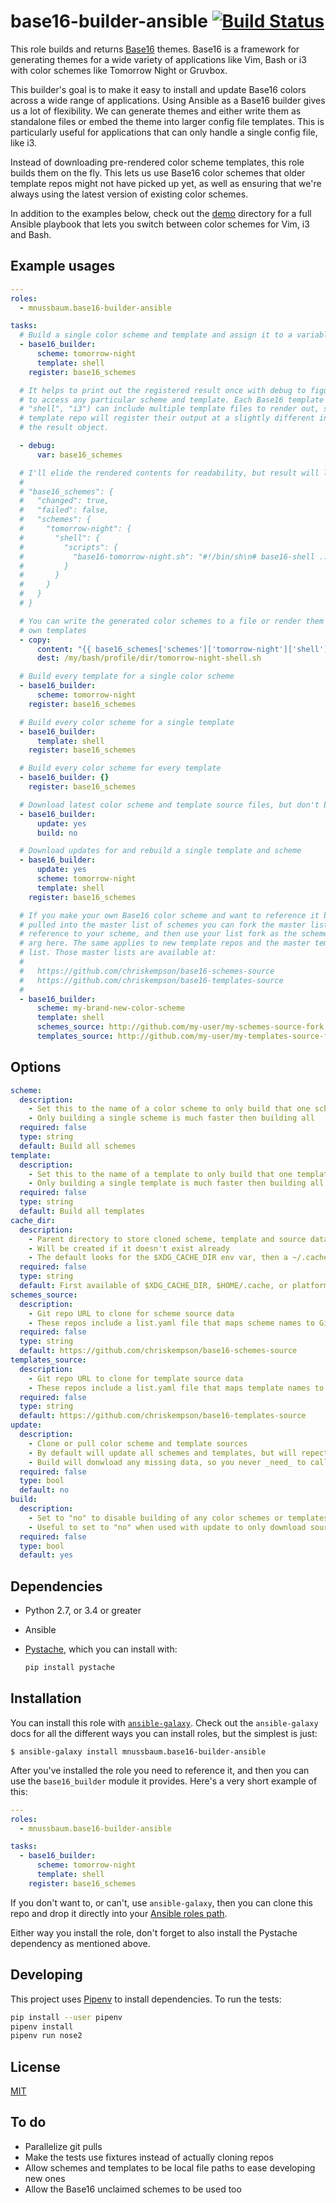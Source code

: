 base16-builder-ansible [![Build Status](https://travis-ci.org/mnussbaum/base16-builder-ansible.svg?branch=master)](https://travis-ci.org/mnussbaum/base16-builder-ansible)
================

This role builds and returns [Base16](https://github.com/chriskempson/base16)
themes. Base16 is a framework for generating themes for a wide variety of
applications like Vim, Bash or i3 with color schemes like Tomorrow Night or
Gruvbox.

This builder's goal is to make it easy to install and update Base16 colors
across a wide range of applications. Using Ansible as a Base16 builder gives us
a lot of flexibility. We can generate themes and either write them as
standalone files or embed the theme into larger config file templates. This is
particularly useful for applications that can only handle a single config file,
like i3.

Instead of downloading pre-rendered color scheme templates, this role builds
them on the fly. This lets us use Base16 color schemes that older template
repos might not have picked up yet, as well as ensuring that we're always using
the latest version of existing color schemes.

In addition to the examples below, check out the [demo](demo) directory for a
full Ansible playbook that lets you switch between color schemes for Vim, i3
and Bash.

## Example usages

```yaml
---
roles:
  - mnussbaum.base16-builder-ansible

tasks:
  # Build a single color scheme and template and assign it to a variable
  - base16_builder:
      scheme: tomorrow-night
      template: shell
    register: base16_schemes

  # It helps to print out the registered result once with debug to figure out how
  # to access any particular scheme and template. Each Base16 template repo (e.g.
  # "shell", "i3") can include multiple template files to render out, so every
  # template repo will register their output at a slightly different index path in
  # the result object.

  - debug:
      var: base16_schemes

  # I'll elide the rendered contents for readability, but result will look like this:
  #
  # "base16_schemes": {
  #   "changed": true,
  #   "failed": false,
  #   "schemes": {
  #     "tomorrow-night": {
  #       "shell": {
  #         "scripts": {
  #           "base16-tomorrow-night.sh": "#!/bin/sh\n# base16-shell ..."
  #         }
  #       }
  #     }
  #   }
  # }

  # You can write the generated color schemes to a file or render them into your
  # own templates
  - copy:
      content: "{{ base16_schemes['schemes']['tomorrow-night']['shell']['scripts']['base16-tomorrow-night.sh'] }}"
      dest: /my/bash/profile/dir/tomorrow-night-shell.sh

  # Build every template for a single color scheme
  - base16_builder:
      scheme: tomorrow-night
    register: base16_schemes

  # Build every color scheme for a single template
  - base16_builder:
      template: shell
    register: base16_schemes

  # Build every color scheme for every template
  - base16_builder: {}
    register: base16_schemes

  # Download latest color scheme and template source files, but don't build anything
  - base16_builder:
      update: yes
      build: no

  # Download updates for and rebuild a single template and scheme
  - base16_builder:
      update: yes
      scheme: tomorrow-night
      template: shell
    register: base16_schemes

  # If you make your own Base16 color scheme and want to reference it before it's
  # pulled into the master list of schemes you can fork the master list, add a
  # reference to your scheme, and then use your list fork as the schemes source
  # arg here. The same applies to new template repos and the master template
  # list. Those master lists are available at:
  #
  #   https://github.com/chriskempson/base16-schemes-source
  #   https://github.com/chriskempson/base16-templates-source
  #
  - base16_builder:
      scheme: my-brand-new-color-scheme
      template: shell
      schemes_source: http://github.com/my-user/my-schemes-source-fork
      templates_source: http://github.com/my-user/my-templates-source-fork
```

## Options

```yaml
scheme:
  description:
    - Set this to the name of a color scheme to only build that one scheme, instead of building all, which is the default
    - Only building a single scheme is much faster then building all
  required: false
  type: string
  default: Build all schemes
template:
  description:
    - Set this to the name of a template to only build that one template instead of building all, which is the default
    - Only building a single template is much faster then building all
  required: false
  type: string
  default: Build all templates
cache_dir:
  description:
    - Parent directory to store cloned scheme, template and source data
    - Will be created if it doesn't exist already
    - The default looks for the $XDG_CACHE_DIR env var, then a ~/.cache dir, and falls back to the platform's temp dir if the first two don't exist
  required: false
  type: string
  default: First available of $XDG_CACHE_DIR, $HOME/.cache, or platform derived temp dir
schemes_source:
  description:
    - Git repo URL to clone for scheme source data
    - These repos include a list.yaml file that maps scheme names to Git source repos
  required: false
  type: string
  default: https://github.com/chriskempson/base16-schemes-source
templates_source:
  description:
    - Git repo URL to clone for template source data
    - These repos include a list.yaml file that maps template names to Git source repos
  required: false
  type: string
  default: https://github.com/chriskempson/base16-templates-source
update:
  description:
    - Clone or pull color scheme and template sources
    - By default will update all schemes and templates, but will repect scheme and template args
    - Build will donwload any missing data, so you never _need_ to call update
  required: false
  type: bool
  default: no
build:
  description:
    - Set to "no" to disable building of any color schemes or templates
    - Useful to set to "no" when used with update to only download sources
  required: false
  type: bool
  default: yes
```

## Dependencies

* Python 2.7, or 3.4 or greater
* Ansible
* [Pystache](https://github.com/defunkt/pystache), which you can install with:

  ```bash
  pip install pystache
  ```

## Installation

You can install this role with
[`ansible-galaxy`](https://galaxy.ansible.com/intro). Check out the
`ansible-galaxy` docs for all the different ways you can install roles, but the
simplest is just:

    $ ansible-galaxy install mnussbaum.base16-builder-ansible

After you've installed the role you need to reference it, and then you can use
the `base16_builder` module it provides. Here's a very short example of this:

```yaml
---
roles:
  - mnussbaum.base16-builder-ansible

tasks:
  - base16_builder:
      scheme: tomorrow-night
      template: shell
    register: base16_schemes
```

If you don't want to, or can't, use `ansible-galaxy`, then you can clone this
repo and drop it directly into your [Ansible roles
path](https://docs.ansible.com/ansible/latest/playbooks_reuse_roles.html#role-search-path).

Either way you install the role, don't forget to also install the Pystache
dependency as mentioned above.

## Developing

This project uses [Pipenv](https://github.com/pypa/pipenv) to install
dependencies. To run the tests:

```bash
pip install --user pipenv
pipenv install
pipenv run nose2
```

## License

[MIT](LICENSE)

## To do

* Parallelize git pulls
* Make the tests use fixtures instead of actually cloning repos
* Allow schemes and templates to be local file paths to ease developing new ones
* Allow the Base16 unclaimed schemes to be used too
